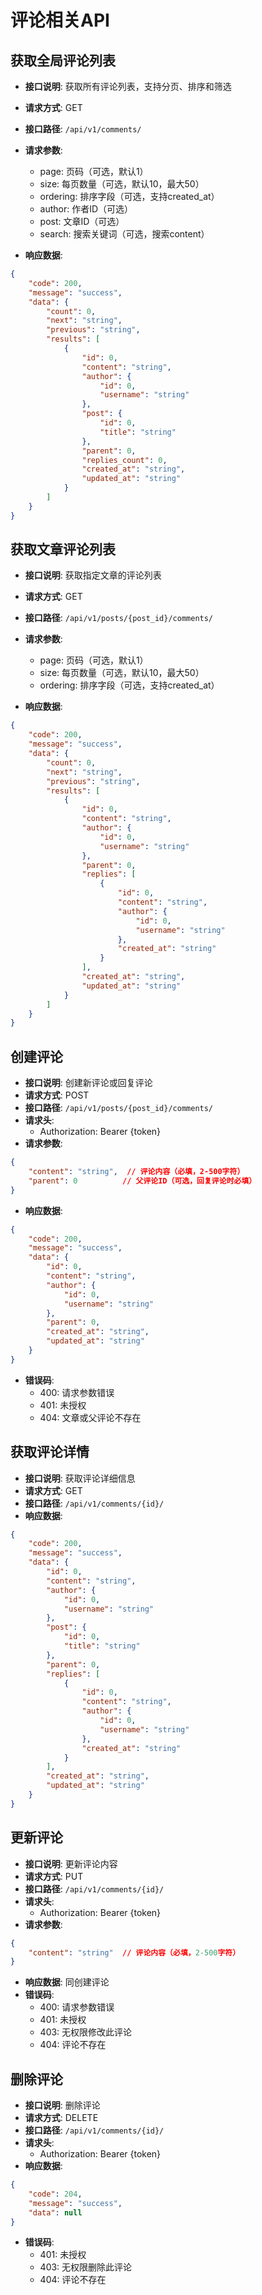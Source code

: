 # 评论相关API

## 获取全局评论列表
- **接口说明**: 获取所有评论列表，支持分页、排序和筛选
- **请求方式**: GET
- **接口路径**: `/api/v1/comments/`
- **请求参数**:
  - page: 页码（可选，默认1）
  - size: 每页数量（可选，默认10，最大50）
  - ordering: 排序字段（可选，支持created_at）
  - author: 作者ID（可选）
  - post: 文章ID（可选）
  - search: 搜索关键词（可选，搜索content）

- **响应数据**:
```json
{
    "code": 200,
    "message": "success",
    "data": {
        "count": 0,
        "next": "string",
        "previous": "string",
        "results": [
            {
                "id": 0,
                "content": "string",
                "author": {
                    "id": 0,
                    "username": "string"
                },
                "post": {
                    "id": 0,
                    "title": "string"
                },
                "parent": 0,
                "replies_count": 0,
                "created_at": "string",
                "updated_at": "string"
            }
        ]
    }
}
```

## 获取文章评论列表
- **接口说明**: 获取指定文章的评论列表
- **请求方式**: GET
- **接口路径**: `/api/v1/posts/{post_id}/comments/`
- **请求参数**:
  - page: 页码（可选，默认1）
  - size: 每页数量（可选，默认10，最大50）
  - ordering: 排序字段（可选，支持created_at）

- **响应数据**:
```json
{
    "code": 200,
    "message": "success",
    "data": {
        "count": 0,
        "next": "string",
        "previous": "string",
        "results": [
            {
                "id": 0,
                "content": "string",
                "author": {
                    "id": 0,
                    "username": "string"
                },
                "parent": 0,
                "replies": [
                    {
                        "id": 0,
                        "content": "string",
                        "author": {
                            "id": 0,
                            "username": "string"
                        },
                        "created_at": "string"
                    }
                ],
                "created_at": "string",
                "updated_at": "string"
            }
        ]
    }
}
```

## 创建评论
- **接口说明**: 创建新评论或回复评论
- **请求方式**: POST
- **接口路径**: `/api/v1/posts/{post_id}/comments/`
- **请求头**:
  - Authorization: Bearer {token}
- **请求参数**:
```json
{
    "content": "string",  // 评论内容（必填，2-500字符）
    "parent": 0          // 父评论ID（可选，回复评论时必填）
}
```
- **响应数据**:
```json
{
    "code": 200,
    "message": "success",
    "data": {
        "id": 0,
        "content": "string",
        "author": {
            "id": 0,
            "username": "string"
        },
        "parent": 0,
        "created_at": "string",
        "updated_at": "string"
    }
}
```
- **错误码**:
  - 400: 请求参数错误
  - 401: 未授权
  - 404: 文章或父评论不存在

## 获取评论详情
- **接口说明**: 获取评论详细信息
- **请求方式**: GET
- **接口路径**: `/api/v1/comments/{id}/`
- **响应数据**:
```json
{
    "code": 200,
    "message": "success",
    "data": {
        "id": 0,
        "content": "string",
        "author": {
            "id": 0,
            "username": "string"
        },
        "post": {
            "id": 0,
            "title": "string"
        },
        "parent": 0,
        "replies": [
            {
                "id": 0,
                "content": "string",
                "author": {
                    "id": 0,
                    "username": "string"
                },
                "created_at": "string"
            }
        ],
        "created_at": "string",
        "updated_at": "string"
    }
}
```

## 更新评论
- **接口说明**: 更新评论内容
- **请求方式**: PUT
- **接口路径**: `/api/v1/comments/{id}/`
- **请求头**:
  - Authorization: Bearer {token}
- **请求参数**:
```json
{
    "content": "string"  // 评论内容（必填，2-500字符）
}
```
- **响应数据**: 同创建评论
- **错误码**:
  - 400: 请求参数错误
  - 401: 未授权
  - 403: 无权限修改此评论
  - 404: 评论不存在

## 删除评论
- **接口说明**: 删除评论
- **请求方式**: DELETE
- **接口路径**: `/api/v1/comments/{id}/`
- **请求头**:
  - Authorization: Bearer {token}
- **响应数据**:
```json
{
    "code": 204,
    "message": "success",
    "data": null
}
```
- **错误码**:
  - 401: 未授权
  - 403: 无权限删除此评论
  - 404: 评论不存在
